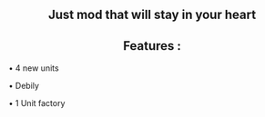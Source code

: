 <div align="center"> 
  <h2>
  Just mod that will stay in your heart 
 </h2>
</div>

<div align="center">
  <h2>
  Features :
  </h2>
</div>

<div align="left">
  <p style="font-size:18px;">
  
  • 4 new units

  • Debily

  • 1 Unit factory

  </p>
</div>
